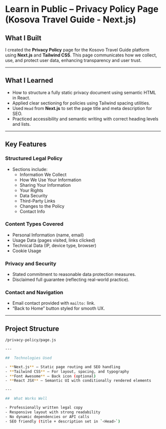 #  Learn in Public – Privacy Policy Page (Kosova Travel Guide - Next.js)

##  What I Built

I created the **Privacy Policy** page for the Kosovo Travel Guide platform using **Next.js** and **Tailwind CSS**. This page communicates how we collect, use, and protect user data, enhancing transparency and user trust.

---

##  What I Learned

- How to structure a fully static privacy document using semantic HTML in React.
- Applied clear sectioning for policies using Tailwind spacing utilities.
- Used `Head` from **Next.js** to set the page title and meta description for SEO.
- Practiced accessibility and semantic writing with correct heading levels and lists.

---

##  Key Features

###  Structured Legal Policy

- Sections include:
  - Information We Collect
  - How We Use Your Information
  - Sharing Your Information
  - Your Rights
  - Data Security
  - Third-Party Links
  - Changes to the Policy
  - Contact Info

###  Content Types Covered

- Personal Information (name, email)
- Usage Data (pages visited, links clicked)
- Technical Data (IP, device type, browser)
- Cookie Usage

###  Privacy and Security

- Stated commitment to reasonable data protection measures.
- Disclaimed full guarantee (reflecting real-world practice).

###  Contact and Navigation

- Email contact provided with `mailto:` link.
- “Back to Home” button styled for smooth UX.

---

##  Project Structure

```bash
/privacy-policy/page.js      

---

##  Technologies Used

- **Next.js** – Static page routing and SEO handling
- **Tailwind CSS** – For layout, spacing, and typography
- **Font Awesome** – Back icon (optional)
- **React JSX** – Semantic UI with conditionally rendered elements

---

##  What Works Well

- Professionally written legal copy
- Responsive layout with strong readability
- No dynamic dependencies or API calls
- SEO friendly (title + description set in `<Head>`)



